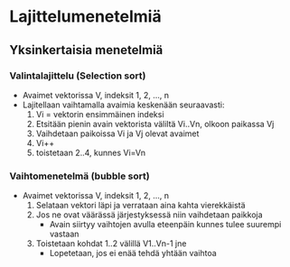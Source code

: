 # Lajittelumenetelmiä
## Yksinkertaisia menetelmiä
### Valintalajittelu (Selection sort)
- Avaimet vektorissa V, indeksit 1, 2, ..., n
- Lajitellaan vaihtamalla avaimia keskenään seuraavasti:
    1. Vi = vektorin ensimmäinen indeksi
    2. Etsitään pienin avain vektorista väliltä Vi..Vn, olkoon paikassa Vj
    3. Vaihdetaan paikoissa Vi ja Vj olevat avaimet
    4. Vi++
    5. toistetaan 2..4, kunnes Vi=Vn
### Vaihtomenetelmä (bubble sort)
- Avaimet vektorissa V, indeksit 1, 2, ..., n
    1. Selataan vektori läpi ja verrataan aina kahta vierekkäistä
    2. Jos ne ovat väärässä järjestyksessä niin vaihdetaan paikkoja
        - Avain siirtyy vaihtojen avulla eteenpäin kunnes tulee suurempi vastaan
    3. Toistetaan kohdat 1..2 välillä V1..Vn-1 jne
        - Lopetetaan, jos ei enää tehdä yhtään vaihtoa
